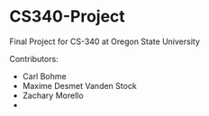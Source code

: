 # CS340-Project
Final Project for CS-340 at Oregon State University

Contributors:
- Carl Bohme
- Maxime Desmet Vanden Stock
- Zachary Morello
-
